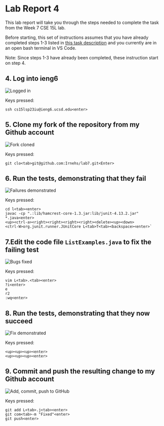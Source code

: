 # Lab Report 4 #
This lab report will take you through the steps needed to complete the task from the Week 7 CSE 15L lab.

Before starting, this set of instructions assumes that you have already completed steps 1-3 listed in [this task description](https://ucsd-cse15l-s23.github.io/week/week7/#timing-tasks) and you currently are in an open bash terminal in VS Code.

Note: Since steps 1-3 have already been completed, these instruction start on step 4.

## 4. Log into ieng6 ##
![Logged in](https://github.com/Irnehs/cse15l-lab-report/assets/24259613/03b8bd33-06ae-4fe1-a2d9-b83779b6bbf4)

Keys pressed:
```
ssh cs15lsp23iu@ieng6.ucsd.edu<enter>
```

## 5. Clone my fork of the repository from my Github account ##
![Fork cloned](https://github.com/Irnehs/cse15l-lab-report/assets/24259613/cd7c4a92-83bd-45ef-8866-08772048fc94)

Keys pressed:
```
git clo<tab>git@github.com:Irnehs/lab7.git<Enter>
```

## 6. Run the tests, demonstrating that they fail ##
![Failures demonstrated](https://github.com/Irnehs/cse15l-lab-report/assets/24259613/848bc63a-90ec-4ce7-a094-04479a06d741)

Keys pressed:
```
cd l<tab><enter>
javac -cp ".:lib/hamcrest-core-1.3.jar:lib/junit-4.13.2.jar" *.java<enter>
<up><ctrl-a><right><right><right><right><delete><up><down>
<ctrl-W>org.junit.runner.JUnitCore L<tab>T<tab><backspace><enter>`
```

## 7.Edit the code file `ListExamples.java` to fix the failing test ##
![Bugs fixed](https://github.com/Irnehs/cse15l-lab-report/assets/24259613/ba822614-b07c-42d9-9a80-d9e2baa54181)

Keys pressed:
```
vim L<tab>.<tab><enter>
?i<enter>
e
r2
:wq<enter>
```

## 8. Run the tests, demonstrating that they now succeed ##
![Fix demonstrated](https://github.com/Irnehs/cse15l-lab-report/assets/24259613/f8214bdd-b79d-4377-877f-0baa5113adff)

Keys pressed:
```
<up><up><up><enter>
<up><up><up><enter>
```
## 9. Commit and push the resulting change to my Github account ##
![Add, commit, push to GitHub](https://github.com/Irnehs/cse15l-lab-report/assets/24259613/cf2f8b2f-9a83-4b60-99fb-b755bb09f015)

Keys pressed:
```
git add L<tab>.j<tab><enter>
git com<tab>-m "Fixed"<enter>
git push<enter>
```

